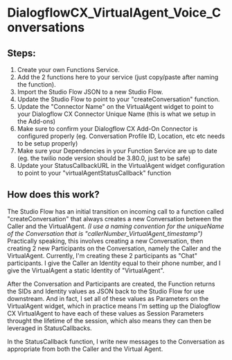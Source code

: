 # DialogflowCX_VirtualAgent_Voice_Conversations

## Steps:
1. Create your own Functions Service. 
2. Add the 2 functions here to your service (just copy/paste after naming the function).
3. Import the Studio Flow JSON to a new Studio Flow. 
4. Update the Studio Flow to point to your "createConversation" function.
5. Update the "Connector Name" on the VirtualAgent widget to point to your Dialogflow CX Connector Unique Name (this is what we setup in the Add-ons)
6. Make sure to confirm your Dialogflow CX Add-On Connector is configured properly (eg. Conversation Profile ID, Location, etc etc needs to be setup properly)
7. Make sure your Dependencies in your Function Service are up to date (eg. the twilio node version should be 3.80.0, just to be safe)
8. Update your StatusCallbackURL in the VirtualAgent widget configuration to point to your "virtualAgentStatusCallback" function

## How does this work?

The Studio Flow has an initial transition on incoming call to a function called "createConversation" that always creates a new Conversation between the Caller and the VirtualAgent. <i>(I use a naming convention for the uniqueName of the Conversation that is "callerNumber_VirtualAgent_timestamp")</i> Practically speaking, this involves creating a new Conversation, then creating 2 new Participants on the Conversation, namely the Caller and the VirtualAgent. Currently, I'm creating these 2 participants as "Chat" participants. I give the Caller an Identity equal to their phone number, and I give the VirtualAgent a static Identity of "VirtualAgent".

After the Conversation and Participants are created, the Function returns the SIDs and Identity values as JSON back to the Studio Flow for use downstream. And in fact, I set all of these values as Parameters on the VirtualAgent widget, which in practice means I'm setting up the Dialogflow CX VirtualAgent to have each of these values as Session Parameters throught the lifetime of the session, which also means they can then be leveraged in StatusCallbacks.

In the StatusCallback function, I write new messages to the Conversation as appropriate from both the Caller and the Virtual Agent. 
